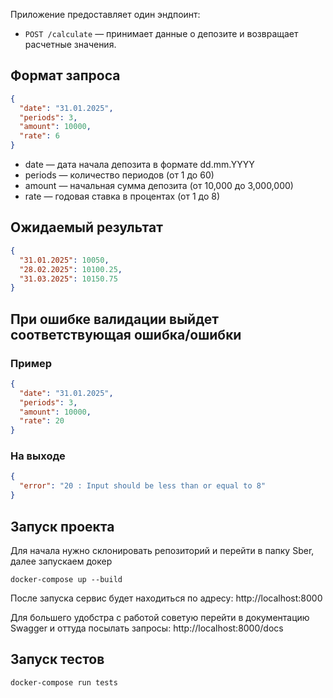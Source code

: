 Приложение предоставляет один эндпоинт:
- `POST /calculate` — принимает данные о депозите и возвращает расчетные значения.

## Формат запроса

```json
{
  "date": "31.01.2025",
  "periods": 3,
  "amount": 10000,
  "rate": 6
}
```
- date — дата начала депозита в формате dd.mm.YYYY
- periods — количество периодов (от 1 до 60)
- amount — начальная сумма депозита (от 10,000 до 3,000,000)
- rate — годовая ставка в процентах (от 1 до 8)


## Ожидаемый результат

```json
{
  "31.01.2025": 10050,
  "28.02.2025": 10100.25,
  "31.03.2025": 10150.75
}
```

## При ошибке валидации выйдет соответствующая ошибка/ошибки
### Пример
```json
{
  "date": "31.01.2025",
  "periods": 3,
  "amount": 10000,
  "rate": 20
}
```
### На выходе
```json
{
  "error": "20 : Input should be less than or equal to 8"
}
```
## Запуск проекта
Для начала нужно склонировать репозиторий и перейти в папку Sber, далее запускаем докер
```
docker-compose up --build
```
После запуска сервис будет находиться по адресу: http://localhost:8000

Для большего удобстра с работой советую перейти в документацию Swagger и оттуда посылать запросы: http://localhost:8000/docs

## Запуск тестов
```
docker-compose run tests
```
